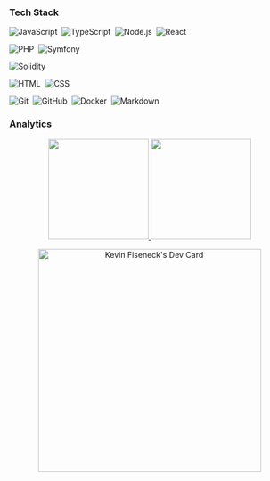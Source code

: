 ### Tech Stack

![JavaScript](https://img.shields.io/badge/-JavaScript-05122A?style=flat&logo=javascript)&nbsp;
![TypeScript](https://img.shields.io/badge/-TypeScript-05122A?style=flat&logo=TypeScript&logoColor=FFA518)&nbsp;
![Node.js](https://img.shields.io/badge/-Node.js-05122A?style=flat&logo=node.js)&nbsp;
![React](https://img.shields.io/badge/-React-05122A?style=flat&logo=react)&nbsp;

![PHP](https://img.shields.io/badge/-PHP-05122A?style=flat&logo=PHP&logoColor=A8B9CC)&nbsp;
![Symfony](https://img.shields.io/badge/-Symfony-05122A?style=flat&logo=Symfony&logoColor=A8B9CC)&nbsp;

![Solidity](https://img.shields.io/badge/-Solidity-05122A?style=flat&logo=Solidity)&nbsp;

![HTML](https://img.shields.io/badge/-HTML-05122A?style=flat&logo=HTML5)&nbsp;
![CSS](https://img.shields.io/badge/-CSS-05122A?style=flat&logo=CSS3&logoColor=1572B6)&nbsp;

![Git](https://img.shields.io/badge/-Git-05122A?style=flat&logo=git)&nbsp;
![GitHub](https://img.shields.io/badge/-GitHub-05122A?style=flat&logo=github)&nbsp;
![Docker](https://img.shields.io/badge/-Docker-05122A?style=flat&logo=Docker)&nbsp;
![Markdown](https://img.shields.io/badge/-Markdown-05122A?style=flat&logo=markdown)

### Analytics

<p align="center">
  <a href="https://github.com/keized">
    <img height="180em" src="https://github-readme-stats-eight-theta.vercel.app/api?username=keized&show_icons=true&theme=tokyonight&include_all_commits=true&count_private=true"/>
    <img height="180em" src="https://github-readme-stats-eight-theta.vercel.app/api/top-langs/?username=keized&layout=compact&langs_count=8&theme=tokyonight"/>
  </a>
</p>

<p align="center">
<a href="https://app.daily.dev/KeiZed"><img src="https://api.daily.dev/devcards/6bcd50a69de34cc7a9ced13186abad4d.png?r=om4" width="400" alt="Kevin Fiseneck's Dev Card"/></a>
</p>

